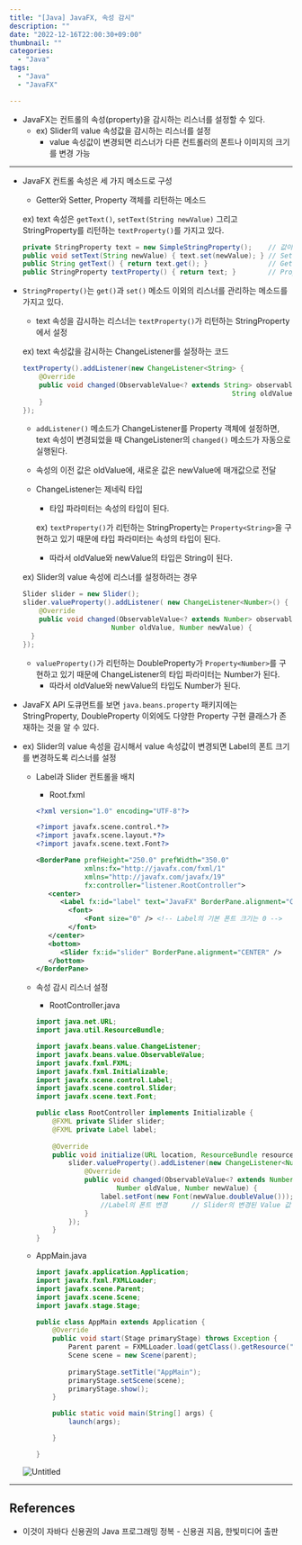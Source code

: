 ```yaml
---
title: "[Java] JavaFX, 속성 감시"
description: ""
date: "2022-12-16T22:00:30+09:00"
thumbnail: ""
categories:
  - "Java"
tags:
  - "Java"
  - "JavaFX"

---
```

<!--more-->

- JavaFX는 컨트롤의 속성(property)을 감시하는 리스너를 설정할 수 있다.
    - ex) Slider의 value 속성값을 감시하는 리스너를 설정
        - value 속성값이 변경되면 리스너가 다른 컨트롤러의 폰트나 이미지의 크기를 변경 가능

---

- JavaFX 컨트롤 속성은 세 가지 메소드로 구성
    - Getter와 Setter, Property 객체를 리턴하는 메소드
    
    ex) text 속성은 `getText()`, `setText(String newValue)` 그리고 StringProperty를 리턴하는 `textProperty()`를 가지고 있다.
    
    ```java
    private StringProperty text = new SimpleStringProperty();    // 값이 저장될 필드
    public void setText(String newValue) { text.set(newValue); } // Setter
    public String getText() { return text.get(); }               // Getter
    public StringProperty textProperty() { return text; }        // Property 메소드
    ```
    
- `StringProperty()`는 `get()`과 `set()` 메소드 이외의 리스너를 관리하는 메소드를 가지고 있다.
    - text 속성을 감시하는 리스너는 `textProperty()`가 리턴하는 StringProperty에서 설정
    
    ex) text 속성값을 감시하는 ChangeListener를 설정하는 코드
    
    ```java
    textProperty().addListener(new ChangeListener<String> {
    	@Override
    	public void changed(ObservableValue<? extends String> observable,
    													String oldValue, String newValue){
    	}
    });
    ```
    
    - `addListener()` 메소드가 ChangeListener를 Property 객체에 설정하면, text 속성이 변경되었을 때 ChangeListener의 `changed()` 메소드가 자동으로 실행된다.
    - 속성의 이전 값은 oldValue에, 새로운 값은 newValue에 매개값으로 전달
    - ChangeListener는 제네릭 타입
        - 타입 파라미터는 속성의 타입이 된다.
        
        ex) `textProperty()`가 리턴하는 StringProperty는 `Property<String>`을 구현하고 있기 때문에 타입 파라미터는 속성의 타입이 된다.
        
        - 따라서 oldValue와 newValue의 타입은 String이 된다.
    
    ex) Slider의 value 속성에 리스너를 설정하려는 경우
    
    ```java
    Slider slider = new Slider();
    slider.valueProperty().addListener( new ChangeListener<Number>() {
    	@Override
    	public void changed(ObservableValue<? extends Number> observable, 
                          Number oldValue, Number newValue) {
      }
    });
    ```
    
    - `valueProperty()`가 리턴하는 DoubleProperty가 `Property<Number>`를 구현하고 있기 때문에 ChangeListener의 타입 파라미터는 Number가 된다.
        - 따라서 oldValue와 newValue의 타입도 Number가 된다.
- JavaFX API 도큐먼트를 보면 `java.beans.property` 패키지에는 StringProperty, DoubleProperty 이외에도 다양한 Property 구현 클래스가 존재하는 것을 알 수 있다.
- ex) Slider의 value 속성을 감시해서 value 속성값이 변경되면 Label의 폰트 크기를 변경하도록 리스너를 설정
    - Label과 Slider 컨트롤을 배치
        - Root.fxml
        
        ```xml
        <?xml version="1.0" encoding="UTF-8"?>
        
        <?import javafx.scene.control.*?>
        <?import javafx.scene.layout.*?>
        <?import javafx.scene.text.Font?>
        
        <BorderPane prefHeight="250.0" prefWidth="350.0" 
        			xmlns:fx="http://javafx.com/fxml/1" 
        			xmlns="http://javafx.com/javafx/19" 
        			fx:controller="listener.RootController">
           <center>
              <Label fx:id="label" text="JavaFX" BorderPane.alignment="CENTER" />
           	  	<font>
           	  		<Font size="0" /> <!-- Label의 기본 폰트 크기는 0 -->
           	  	</font>
           </center>
           <bottom>
              <Slider fx:id="slider" BorderPane.alignment="CENTER" />
           </bottom>
        </BorderPane>
        ```
        
    - 속성 감시 리스너 설정
        - RootController.java
        
        ```java
        import java.net.URL;
        import java.util.ResourceBundle;
        
        import javafx.beans.value.ChangeListener;
        import javafx.beans.value.ObservableValue;
        import javafx.fxml.FXML;
        import javafx.fxml.Initializable;
        import javafx.scene.control.Label;
        import javafx.scene.control.Slider;
        import javafx.scene.text.Font;
        
        public class RootController implements Initializable {
        	@FXML private Slider slider;
        	@FXML private Label label;
        	
        	@Override
        	public void initialize(URL location, ResourceBundle resources) {
        		slider.valueProperty().addListener(new ChangeListener<Number>() {
        			@Override
        			public void changed(ObservableValue<? extends Number> observable, 
        					Number oldValue, Number newValue) {
        				label.setFont(new Font(newValue.doubleValue()));
        				//Label의 폰트 변경      // Slider의 변경된 Value 값
        			}
        		});
        	}
        }
        ```
        
    - AppMain.java
        
        ```java
        import javafx.application.Application;
        import javafx.fxml.FXMLLoader;
        import javafx.scene.Parent;
        import javafx.scene.Scene;
        import javafx.stage.Stage;
        
        public class AppMain extends Application {
        	@Override
        	public void start(Stage primaryStage) throws Exception {
        		Parent parent = FXMLLoader.load(getClass().getResource("Root.fxml"));
        		Scene scene = new Scene(parent);
        		
        		primaryStage.setTitle("AppMain");
        		primaryStage.setScene(scene);
        		primaryStage.show();
        	}
        
        	public static void main(String[] args) {
        		launch(args);
        
        	}
        
        }
        ```
        
    
    ![Untitled](/images/lang_java/javaFx/속성_감시/Untitled.png)
    

---

## References

- 이것이 자바다 신용권의 Java 프로그래밍 정복 - 신용권 지음, 한빛미디어 출판
